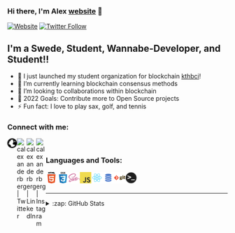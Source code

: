### Hi there, I'm Alex [website] 👋 

[![Website](https://img.shields.io/website?label=calexanderberg.com&style=for-the-badge&url=https%3A%2F%2Fcalexanderberg.com)](https://calexanderberg.com)
[![Twitter Follow](https://img.shields.io/twitter/follow/calexanderberg?color=1DA1F2&logo=twitter&style=for-the-badge)](https://twitter.com/intent/follow?original_referer=https%3A%2F%2Fgithub.com%2Fcalexanderberg&screen_name=calexanderberg)

## I'm a Swede, Student, Wannabe-Developer, and Student!!

- 🔭 I just launched my student organization for blockchain [kthbci]!
- 🌱 I’m currently learning blockchain consensus methods
- 👯 I’m looking to collaborations within blockchain
- 🥅 2022 Goals: Contribute more to Open Source projects
- ⚡ Fun fact: I love to play sax, golf, and tennis

### Connect with me:

[<img align="left" alt="calexanderberg.com" width="22px" src="https://raw.githubusercontent.com/iconic/open-iconic/master/svg/globe.svg" />][website]
[<img align="left" alt="calexanderberg | Twitter" width="22px" src="https://cdn.jsdelivr.net/npm/simple-icons@v3/icons/twitter.svg" />][twitter]
[<img align="left" alt="calexanderberg | LinkedIn" width="22px" src="https://cdn.jsdelivr.net/npm/simple-icons@v3/icons/linkedin.svg" />][linkedin]
[<img align="left" alt="calexanderberg | Instagram" width="22px" src="https://cdn.jsdelivr.net/npm/simple-icons@v3/icons/instagram.svg" />][instagram]

<br />

### Languages and Tools:

[<img align="left" alt="HTML5" width="26px" src="https://raw.githubusercontent.com/github/explore/80688e429a7d4ef2fca1e82350fe8e3517d3494d/topics/html/html.png" />][websitework]
[<img align="left" alt="CSS3" width="26px" src="https://raw.githubusercontent.com/github/explore/80688e429a7d4ef2fca1e82350fe8e3517d3494d/topics/css/css.png" />][websitework]
[<img align="left" alt="Sass" width="26px" src="https://raw.githubusercontent.com/github/explore/80688e429a7d4ef2fca1e82350fe8e3517d3494d/topics/sass/sass.png" />][websitework]
[<img align="left" alt="JavaScript" width="26px" src="https://raw.githubusercontent.com/github/explore/80688e429a7d4ef2fca1e82350fe8e3517d3494d/topics/javascript/javascript.png" />][websitework]
[<img align="left" alt="React" width="26px" src="https://raw.githubusercontent.com/github/explore/80688e429a7d4ef2fca1e82350fe8e3517d3494d/topics/react/react.png" />][websitework]
[<img align="left" alt="SQL" width="26px" src="https://raw.githubusercontent.com/github/explore/80688e429a7d4ef2fca1e82350fe8e3517d3494d/topics/sql/sql.png" />][websitework]
[<img align="left" alt="Git" width="26px" src="https://raw.githubusercontent.com/github/explore/80688e429a7d4ef2fca1e82350fe8e3517d3494d/topics/git/git.png" />][websitework]
[<img align="left" alt="Terminal" width="26px" src="https://raw.githubusercontent.com/github/explore/80688e429a7d4ef2fca1e82350fe8e3517d3494d/topics/terminal/terminal.png" />][websitework]

<br />
<br />

---

<details>
  <summary>:zap: GitHub Stats</summary>

  <img align="left" alt="calexanderberg's GitHub Stats" src="https://github-readme-stats.calexanderberg.vercel.app/api?username=calexanderberg&show_icons=true&hide_border=true" />

</details>

[website]: https://calexanderberg.com
[kthbci]: https://kthbci.com
[twitter]: https://twitter.com/calexanderberg
[instagram]: https://instagram.com/calexanderberg
[linkedin]: https://linkedin.com/in/calexanderberg
[websitework]: https://www.calexanderberg.com/work
